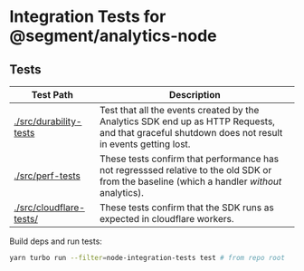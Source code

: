 # Integration Tests for @segment/analytics-node

## Tests

| Test Path                                        | Description                                                                                                                                       |
| ------------------------------------------------ | ------------------------------------------------------------------------------------------------------------------------------------------------- |
| [./src/durability-tests](src/durability-tests/)  | Test that all the events created by the Analytics SDK end up as HTTP Requests, and that graceful shutdown does not result in events getting lost. |
| [./src/perf-tests](src/perf-tests/)              | These tests confirm that performance has not regresssed relative to the old SDK or from the baseline (which a handler _without_ analytics).       |
| [./src/cloudflare-tests/](src/cloudflare-tests/) | These tests confirm that the SDK runs as expected in cloudflare workers.                                                                          |

Build deps and run tests:

```sh
yarn turbo run --filter=node-integration-tests test # from repo root
```
